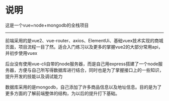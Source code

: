 说明
===
这是一个vue+node+mongodb的全栈项目
_____
前端采用的是vue2、vue-router、axios、ElementUi、基础vuex技术实现的商城页面，项目流程一目了然。适合入门练习以及更多的掌握vue2的大部分常用api，并初步使用vuex<br>

后台没有使用vue-cli自带的node服务器，而是自己用express搭建了一个node服务器，方便与自己所写得数据库进行结合，同时也是为了掌握接口上的一些知识，提升开发的技能以及调试能力<br>

数据库采用的是mongodb，自己添加了许多商品信息以及地址信息。目的是为了更多方面的了解前端整体的结构，为以后的提升打下基础。
